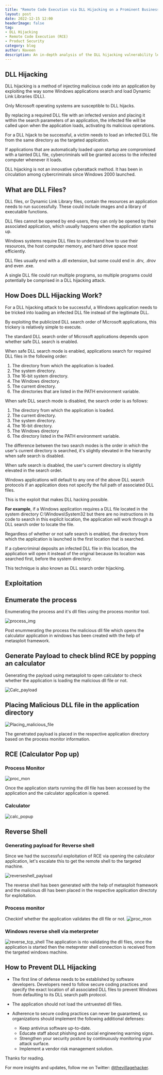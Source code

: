 ```yaml
---
title: "Remote Code Execution via DLL Hijacking on a Prominent Business Automation Application"
layout: post
date: 2022-12-15 12:00
headerImage: false
tag:
- DLL Hijacking
- Remote Code Execution (RCE)
- Product Security
category: blog
author: Naveen
description: An in-depth analysis of the DLL hijacking vulnerability leading to remote code execution in one of the leading business automation products.
---
```


## DLL Hijacking
DLL hijacking is a method of injecting malicious code into an application by exploiting the way some Windows applications search and load Dynamic Link Libraries (DLL).

Only Microsoft operating systems are susceptible to DLL hijacks.

By replacing a required DLL file with an infected version and placing it within the search parameters of an application, the infected file will be called upon when the application loads, activating its malicious operations.

For a DLL hijack to be successful, a victim needs to load an infected DLL file from the same directory as the targeted application.

If applications that are automatically loaded upon startup are compromised with a tainted DLL file, cybercriminals will be granted access to the infected computer whenever it loads.

DLL hijacking is not an innovative cyberattack method. It has been in circulation among cybercriminals since Windows 2000 launched.

## What are DLL Files?
DLL files, or Dynamic Link Library files, contain the resources an application needs to run successfully. These could include images and a library of executable functions.

DLL files cannot be opened by end-users, they can only be opened by their associated application, which usually happens when the application starts up.

Windows systems require DLL files to understand how to use their resources, the host computer memory, and hard drive space most efficiently.

DLL files usually end with a .dll extension, but some could end in .drv, .drov and even .exe.

A single DLL file could run multiple programs, so multiple programs could potentially be comprised in a DLL hijacking attack.

## How Does DLL Hijacking Work?
For a DLL hijacking attack to be successful, a Windows application needs to be tricked into loading an infected DLL file instead of the legitimate DLL.

By exploiting the publicized DLL search order of Microsoft applications, this trickery is relatively simple to execute.

The standard DLL search order of Microsoft applications depends upon whether safe DLL search is enabled.

When safe DLL search mode is enabled, applications search for required DLL files in the following order:

1. The directory from which the application is loaded.
2. The system directory.
3. The 16-bit system directory.
4. The Windows directory.
5. The current directory.
6. The directories that are listed in the PATH environment variable.

When safe DLL search mode is disabled, the search order is as follows:

1. The directory from which the application is loaded.
2. The current directory.
3. The system directory.
4. The 16-bit directory.
5. The Windows directory
6. The directory listed in the PATH environment variable.

The difference between the two search modes is the order in which the user's current directory is searched, it's slightly elevated in the hierarchy when safe search is disabled.

When safe search is disabled, the user's current directory is slightly elevated in the search order.

Windows applications will default to any one of the above DLL search protocols if an application does not specify the full path of associated DLL files.

This is the exploit that makes DLL hacking possible.

**For example**, if a Windows application requires a DLL file located in the system directory C:\Windows\System32 but there are no instructions in its code to search in this explicit location, the application will work through a DLL search order to locate the file.

Regardless of whether or not safe search is enabled, the directory from which the application is launched is the first location that is searched.

If a cybercriminal deposits an infected DLL file in this location, the application will open it instead of the original because its location was searched first, before the system directory.

This technique is also known as DLL search order hijacking.

## Exploitation
## Enumerate the process

Enumerating the process and it's dll files using the process monitor tool.

![process_img](/assets/images/blogs/dll-injection/1.process.png "Process Enumeration")

Post enummerating the process the malicious dll file which opens the calculator application in windows has been created with the help of metasploit framework.

## Generate Payload to check blind RCE by popping an calculator

Generating the payload using metasploit to open calculator to check whether the application is loading the malicious dll file or not.

![Calc_payload](/assets/images/blogs/dll-injection/2.payload_gen.png "Calculator Payload")

## Placing Malicious DLL file in the application directory
![Placing_malicious_file](/assets/images/blogs/dll-injection/3.dll_location.png)

The genetrated payload is placed in the respective application directory based on the process monitor information.

## RCE (Calculator Pop up)
### Process Monitor
![proc_mon](/assets/images/blogs/dll-injection/4.dll_accessed.png)

Once the application starts running the dll file has been accessed by the application and the calculator application is opened.

### Calculator
![calc_popup](/assets/images/blogs/dll-injection/5.rce.png)

## Reverse Shell
### Generating payload for Reverse shell

Since we had the successful exploitation of RCE via opening the calculator application, let's escalate this to get the remote shell to the targeted machine.

![reverseshell_payload](/assets/images/blogs/dll-injection/6.1.rce.png)

The reverse shell has been generated with the help of metasploit framework and the malicious dll has been placed in the respective application directoty for exploitation.

### Process monitor
Checkinf whether the application validates the dll file or not.
![proc_mon](/assets/images/blogs/dll-injection/6.2.rce.png)

### Windows reverse shell via meterpreter
![reverse_tcp_shell](/assets/images/blogs/dll-injection/6.3.rce.png)
The application is nto validating the dll files, once the application is started then the metepreter shell connection is received from the targeted windows machine.

## How to Prevent DLL Hijacking
- The first line of defense needs to be established by software developers. Developers need to follow secure coding practices and specify the exact location of all associated DLL files to prevent Windows from defaulting to its DLL search path protocol.
- The application should not load the untruested dll files.
- Adherence to secure coding practices can never be guaranteed, so organizations should implement the following additional defenses:

	- Keep antivirus software up-to-date.
	- Educate staff about phishing and social engineering warning signs.
	- Strengthen your security posture by continuously monitoring your attack surface.
	- Implement a vendor risk management solution.

Thanks for reading.

For more insights and updates, follow me on Twitter: [@thevillagehacker](https://twitter.com/thevillagehackr).